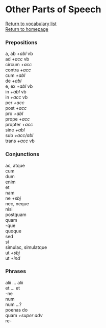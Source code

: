 # Other Parts of Speech  

[Return to vocabulary list](../partsofspeech)  
[Return to homepage](../README.md)

### Prepositions

a, ab *+abl* vb  
ad *+acc* vb  
circum *+acc*  
contra *+acc*  
cum *+abl*  
de *+abl*  
e, ex *+abl* vb  
in *+abl* vb  
in *+acc* vb  
per *+acc*  
post *+acc*  
pro *+abl*  
prope *+acc*  
propter *+acc*  
sine *+abl*  
sub *+acc/abl*  
trans *+acc* vb  

### Conjunctions  

ac, atque  
cum  
dum  
enim  
et  
nam  
ne *+sbj*  
nec, neque  
nisi  
postquam  
quam  
-que  
quoque  
sed  
si  
simulac, simulatque  
ut *+sbj*  
ut *+ind*  

### Phrases  

alii ... alii  
et ... et  
-ne  
num  
num ...?  
poenas do  
quam *+super adv*  
re-
